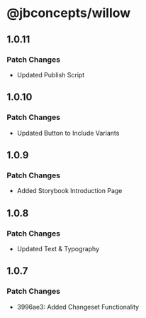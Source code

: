# @jbconcepts/willow

## 1.0.11

### Patch Changes

- Updated Publish Script

## 1.0.10

### Patch Changes

- Updated Button to Include Variants

## 1.0.9

### Patch Changes

- Added Storybook Introduction Page

## 1.0.8

### Patch Changes

- Updated Text & Typography

## 1.0.7

### Patch Changes

- 3996ae3: Added Changeset Functionality
